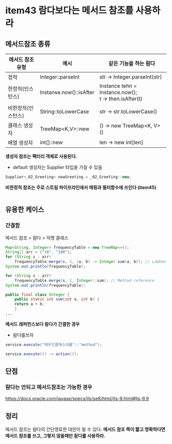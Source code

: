 # item43 람다보다는 메서드 참조를 사용하라



## 메서드참조 종류

| 메서드 참조유형    | 예시                    | 같은 기능을 하는 람다                                     |
| ------------------ | ----------------------- | --------------------------------------------------------- |
| 정적               | Integer::parseInt       | str -> Integer.parseInt(str)                              |
| 한정적(인스턴스)   | Instanse.now()::isAfter | Instance tehn = Instance.now();<br />t -> then.isAfter(t) |
| 비한정적(인스턴스) | String::toLowerCase     | str -> str.toLowerCase()                                  |
| 클래스 생성자      | TreeMap<K,V>::new       | () -> new TreeMap<K, V>()                                 |
| 배열 생성자        | int[]::new              | len -> new int[len]                                       |



**생성자 참조는 팩터리 객체로 사용된다.**

- default 생성자는 Supplier 타입을 가질 수 있음

~~~java
Supplier<_02_Greeting> newGreeting = _02_Greeting::new;
~~~



**비한정적 참조는 주로 스트림 파이프라인에서 매핑과 필터함수에 쓰인다 (item45)**

~~~
~~~





## 유용한 케이스

### 간결함

메서드 참조 > 람다 > 익명 클래스

~~~java
Map<String, Integer> frequencyTable = new TreeMap<>();
String[] arr = {"10", "100"};
for (String s : arr)
    frequencyTable.merge(s, 1, (a, b) -> Integer.sum(a, b)); // Lambda
System.out.println(frequencyTable);
~~~

~~~java
for (String s : arr)
    frequencyTable.merge(s, 1, Integer::sum); // Method reference
System.out.println(frequencyTable);
~~~

~~~java
public final class Integer {
	public static int sum(int a, int b) {
  	return a + b;
	}
...
~~~



**메서드 레퍼런스보다 람다가 간결한 경우**

- 람다를쓰자

~~~java
service.execute("매우긴클래스이름"::"method");

service.execute(() -> action());
~~~



## 단점

### 람다는 안되고 메서드참조는 가능한 경우

https://docs.oracle.com/javase/specs/jls/se8/html/jls-9.html#jls-9.9





## 정리

메서드 참조는 람다의 간단명료한 대안이 될 수 있다.
**메서드 참조 쪽이 짧고 명확하다면 메서드 참조를 쓰고, 그렇지 않을때만 람다를 사용하라.**





